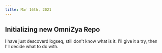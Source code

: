 ```yaml
---
title: Mar 16th, 2021
---
```


## Initializing new OmniZya Repo
I have just descoverd logseq, still don't know what is it. I'll give it a try, then I'll decide what to do with.
